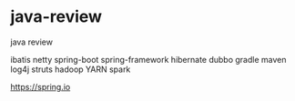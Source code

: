 # java-review
java review

ibatis
netty
spring-boot
spring-framework
hibernate
dubbo
gradle
maven
log4j
struts
hadoop
YARN
spark

https://spring.io